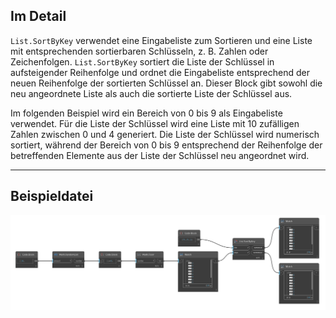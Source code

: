 ## Im Detail
`List.SortByKey` verwendet eine Eingabeliste zum Sortieren und eine Liste mit entsprechenden sortierbaren Schlüsseln, z. B. Zahlen oder Zeichenfolgen. `List.SortByKey` sortiert die Liste der Schlüssel in aufsteigender Reihenfolge und ordnet die Eingabeliste entsprechend der neuen Reihenfolge der sortierten Schlüssel an. Dieser Block gibt sowohl die neu angeordnete Liste als auch die sortierte Liste der Schlüssel aus.

Im folgenden Beispiel wird ein Bereich von 0 bis 9 als Eingabeliste verwendet. Für die Liste der Schlüssel wird eine Liste mit 10 zufälligen Zahlen zwischen 0 und 4 generiert. Die Liste der Schlüssel wird numerisch sortiert, während der Bereich von 0 bis 9 entsprechend der Reihenfolge der betreffenden Elemente aus der Liste der Schlüssel neu angeordnet wird.
___
## Beispieldatei

![List.SortByKey](./DSCore.List.SortByKey_img.jpg)
